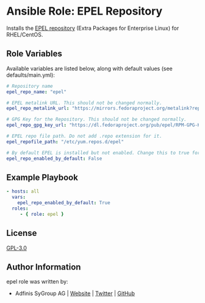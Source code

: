 # Ansible Role: EPEL Repository

Installs the [EPEL repository](https://fedoraproject.org/wiki/EPEL) (Extra Packages for Enterprise Linux) for RHEL/CentOS.

## Role Variables
Available variables are listed below, along with default values (see defaults/main.yml):

``` yaml
# Repository name
epel_repo_name: "epel"

# EPEL metalink URL. This should not be changed normally.
epel_repo_metalink_url: "https://mirrors.fedoraproject.org/metalink?repo=epel-{{ ansible_distribution_major_version }}&arch=$basearch"

# GPG Key for the Repository. This should not be changed normally.
epel_repo_gpg_key_url: "https://dl.fedoraproject.org/pub/epel/RPM-GPG-KEY-EPEL-{{ ansible_distribution_major_version }}"

# EPEL repo file path. Do not add .repo extension for it.
epel_repofile_path: "/etc/yum.repos.d/epel"

# By default EPEL is installed but not enabled. Change this to true for enabling it by default
epel_repo_enabled_by_default: False
```

## Example Playbook
```yaml
- hosts: all
  vars:
    epel_repo_enabled_by_default: True
  roles:
     - { role: epel }
```

## License
[GPL-3.0](https://github.com/adfinis-sygroup.ch/ansible-role-epel/blob/master/LICENSE)

## Author Information
epel role was written by:

* Adfinis SyGroup AG | [Website](https://www.adfinis-sygroup.ch/) | [Twitter](https://twitter.com/adfinissygroup) | [GitHub](https://github.com/adfinis-sygroup)
